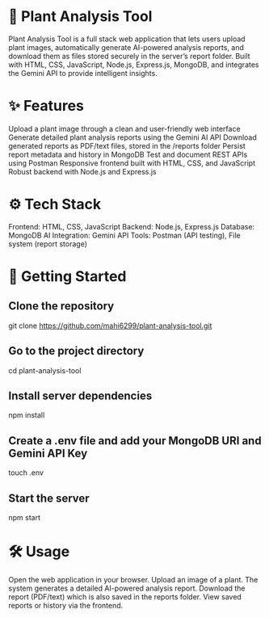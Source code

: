 # 🌿 Plant Analysis Tool

Plant Analysis Tool is a full stack web application that lets users upload plant images, automatically generate AI-powered analysis reports, and download them as files stored securely in the server’s report folder.
Built with HTML, CSS, JavaScript, Node.js, Express.js, MongoDB, and integrates the Gemini API to provide intelligent insights.

# ✨ Features

Upload a plant image through a clean and user-friendly web interface
Generate detailed plant analysis reports using the Gemini AI API
Download generated reports as PDF/text files, stored in the /reports folder
Persist report metadata and history in MongoDB
Test and document REST APIs using Postman
Responsive frontend built with HTML, CSS, and JavaScript
Robust backend with Node.js and Express.js

# ⚙️ Tech Stack
Frontend: HTML, CSS, JavaScript
Backend: Node.js, Express.js
Database: MongoDB
AI Integration: Gemini API
Tools: Postman (API testing), File system (report storage)

# 🚀 Getting Started

## Clone the repository
git clone https://github.com/mahi6299/plant-analysis-tool.git

## Go to the project directory
cd plant-analysis-tool

## Install server dependencies
npm install

## Create a .env file and add your MongoDB URI and Gemini API Key
touch .env

## Start the server
npm start

# 🛠 Usage

Open the web application in your browser.
Upload an image of a plant.
The system generates a detailed AI-powered analysis report.
Download the report (PDF/text) which is also saved in the reports folder.
View saved reports or history via the frontend.
